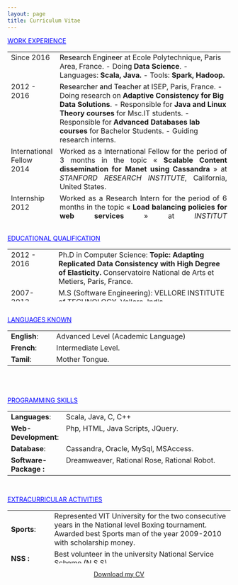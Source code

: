```yaml
---
layout: page
title: Curriculum Vitae
---
```


<div>
<span style="text-decoration: underline; color: #0000ff;">WORK EXPERIENCE</span>
</div>
<table class="resume" style="height: 380px;" border="0" width="720" cellspacing="0" cellpadding="0">
<tbody>
<tr>
<td valign="top" width="81">Since 2016  </td>
<td valign="top" width="413"><span style="color: #000000;">Research Engineer </span> at Ecole Polytechnique, Paris Area, France.
- Doing <strong>Data Science</strong>.
- Languages: <strong>Scala, Java.</strong>
- Tools: <strong>Spark, Hadoop.</strong></td>
</tr>
<tr>
<td valign="top" width="81">2012 - 2016 </td>
<td valign="top" width="413"><span style="color: #000000;">Researcher and Teacher</span> at ISEP, Paris, France.
- Doing research on <strong>Adaptive Consistency for Big Data Solutions</strong>.
- Responsible for <strong>Java and Linux Theory courses</strong> for Msc.IT students.
- Responsible for <strong>Advanced Databases lab courses</strong> for Bachelor Students.
- Guiding research interns.</td>
</tr>
<tr>
<td valign="top" width="81">International Fellow 2014 </td>
<td style="text-align: justify;" valign="top" width="413">Worked as a International Fellow for the period of 3 months in the topic « <strong>Scalable Content dissemination for Manet using Cassandra</strong> » at <em>STANFORD RESEARCH INSTITUTE</em>, California, United States.</td>
</tr>
<tr>
<td valign="top" width="81">Internship 2012 </td>
<td style="text-align: justify;" valign="top" width="413">Worked as a Research Intern for the period of 6 months in the topic « <strong>Load balancing policies for web services</strong> » at <em>INSTITUT SUPERIEUR D’ELECTRONIQUE DE PARIS (ISEP)</em>, Paris, France.</td>
</tr>
<tr>
<td valign="top" width="81">Internship 2010 </td>
<td style="text-align: justify;" valign="top" width="413">Worked as a Research Intern for the period of 6 months in the topic « <strong>Groupware Requirement Negotiation System</strong> » at <em>University of Malaya</em>, Kuala Lumpur, Malaysia.</td>
</tr>
<tr>
<td valign="top" width="81">Others  </td>
<td valign="top" width="413">Have done few consultancy projects in Web site development using Php, MySql, HTML.</td>
</tr>
</tbody>
</table>
<div>
<br>
<span style="text-decoration: underline; color: #0000ff;">EDUCATIONAL QUALIFICATION</span>
</div>
<table class="resume" style="height: 118px;" border="0" width="720" cellspacing="0" cellpadding="0">
<tbody>
<tr>
<td valign="top" width="99">2012 - 2016 </td>
<td valign="top" width="432">Ph.D in Computer Science:
<strong>Topic: Adapting Replicated Data Consistency with High Degree of Elasticity.</strong>
Conservatoire National de Arts et Metiers, Paris, France.</td>
</tr>
<tr>
<td valign="top" width="89">2007-2012 </td>
<td valign="top" width="432">M.S (Software Engineering):
VELLORE INSTITUTE of TECHNOLOGY, Vellore, India.</td>
</tr>
</tbody>
</table>
<div>
<br>
<span style="text-decoration: underline; color: #0000ff;">LANGUAGES KNOWN</span>
</div>
<table class="resume" style="height: 116px;" border="0" width="720" cellspacing="0" cellpadding="0">
<tbody>
<tr>
<td valign="top" width="87"><strong>English</strong>:</td>
<td valign="top" width="393">Advanced Level (Academic Language)</td>
</tr>
<tr>
<td valign="top" width="87"><strong>French</strong>:</td>
<td valign="top" width="393">Intermediate Level.</td>
</tr>
<tr>
<td valign="top" width="87"><strong>Tamil</strong>:</td>
<td valign="top" width="393">Mother Tongue.</td>
</tr>
</tbody>
</table>
<div>
<br>
<span style="text-decoration: underline; color: #0000ff;">PROGRAMMING SKILLS</span>
</div>
<table class="resume" style="height: 158px;" border="0" width="720" cellspacing="0" cellpadding="0">
<tbody>
<tr>
<td valign="top" width="108"><strong>Languages</strong>:</td>
<td valign="top" width="372">Scala, Java, C, C++</td>
</tr>
<tr>
<td valign="top" width="108"><strong>Web-Development</strong>:</td>
<td valign="top" width="372">Php, HTML, Java Scripts, JQuery.</td>
</tr>
<tr>
<td valign="top" width="108"><strong>Database</strong>:</td>
<td valign="top" width="372">Cassandra, Oracle, MySql, MSAccess.</td>
</tr>
<tr>
<td valign="top" width="108"><strong>Software-Package :</strong></td>
<td valign="top" width="372">Dreamweaver, Rational Rose, Rational Robot.</td>
</tr>
</tbody>
</table>
<div>
<br>
<span style="text-decoration: underline; color: #0000ff;">EXTRACURRICULAR ACTIVITIES</span>
</div>
<table class="resume" style="height: 120px;" border="0" width="720" cellspacing="0" cellpadding="0">
<tbody>
<tr>
<td width="82"><strong>Sports</strong>:</td>
<td width="395">Represented VIT University for the two consecutive years in the National level Boxing tournament. Awarded best Sports man of the year 2009-2010 with scholarship money.</td>
</tr>
<tr>
<td width="82"><strong>NSS :</strong></td>
<td width="395">Best volunteer in the university National Service Scheme (N.S.S).</td>
</tr>
<tr>
<td width="82"><strong>Tutoring :</strong></td>
<td width="395">Volunteer tutor for the university Junior Students.</td>
</tr>
</tbody>
</table>
<p style="text-align: center;"><a title="Resume" href="http://sathiyaprabhu.com/mypdf/CV-Sathiya-Website.pdf" target="_blank">Download my CV</a></p>
